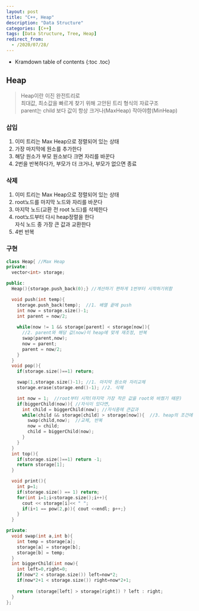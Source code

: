 ```yaml
---
layout: post
title: "C++, Heap"
description: "Data Structure"
categories: [C++]
tags: [Data Structure, Tree, Heap]
redirect_from:
  - /2020/07/28/
---
```


* Kramdown table of contents
{:toc .toc}

## Heap
> Heap이란 이진 완전트리로    
> 최대값, 최소값을 빠르게 찾기 위해 고안된 트리 형식의 자료구조    
> parent는 child 보다 값이 항상 크거나(MaxHeap) 작아야함(MinHeap)


### 삽입    
1. 이미 트리는 Max Heap으로 정렬되어 있는 상태    
2. 가장 마지막에 원소를 추가한다    
3. 해당 원소가 부모 원소보다 크면 자리를 바꾼다    
4. 2번을 반복하다가, 부모가 더 크거나, 부모가 없으면 종료    
    

### 삭제    
1. 이미 트리는 Max Heap으로 정렬되어 있는 상태    
2. root노드를 마지막 노드와 자리를 바꾼다    
3. 마지막 노드(교환 전 root 노드)를 삭제한다    
4. root노드부터 다시 heap정렬을 한다    
   자식 노드 중 가장 큰 값과 교환한다    
5. 4번 반복    
  

### 구현    
~~~ c++
class Heap{ //Max Heap
private:
  vector<int> storage;  

public:
  Heap(){storage.push_back(0);} //계산하기 편하게 1번부터 시작하기위함

  void push(int temp){
    storage.push_back(temp);  //1. 배열 끝에 push
    int now = storage.size()-1;
    int parent = now/2;
    
    while(now != 1 && storage[parent] < storage[now]){
      //2. parent와 해당 값(now)이 heap에 맞게 재조정, 반복
      swap(parent,now);
      now = parent;
      parent = now/2;
    }
  }
  void pop(){
    if(storage.size()==1) return;

    swap(1,storage.size()-1); //1. 마지막 원소와 자리교체
    storage.erase(storage.end()-1); //2. 삭제

    int now = 1;  //root부터 시작(마지막 가장 작은 값을 root와 바꿨기 때문)
    if(biggerChild(now)){ //자식이 있다면,
      int child = biggerChild(now); //자식중에 큰값과
      while(child && storage[child] > storage[now]){  //3. heap의 조건에 맞는지 확인
        swap(child,now);  //교체, 반복
        now = child;
        child = biggerChild(now);
      }
    }
  }
  int top(){
    if(storage.size()==1) return -1;
    return storage[1];
  }

  void print(){
    int p=1;
    if(storage.size() == 1) return;
    for(int i=1;i<storage.size();i++){
      cout << storage[i]<< " ";
      if(i+1 == pow(2,p)){ cout <<endl; p++;}
    }
  }

private:
  void swap(int a,int b){
    int temp = storage[a];
    storage[a] = storage[b];
    storage[b] = temp;
  }
  int biggerChild(int now){
    int left=0,right=0;
    if(now*2 < storage.size()) left=now*2;
    if(now*2+1 < storage.size()) right=now*2+1;
     
    return (storage[left] > storage[right]) ? left : right;
  }
};
~~~
